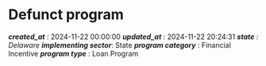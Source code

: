# Defunct program 
 ***created_at*** : 2024-11-22 00:00:00 
 ***updated_at*** : 2024-11-22 20:24:31 
 ***state** : Delaware 
 **implementing sector***: State 
 ***program category*** : Financial Incentive 
 ***program type*** : Loan Program 
 